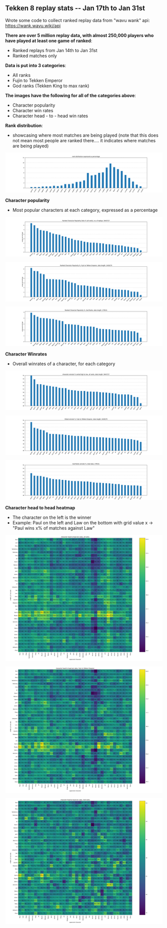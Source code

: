 ## Tekken 8 replay stats -- Jan 17th to Jan 31st

Wrote some code to collect ranked replay data from "wavu wank" api: https://wank.wavu.wiki/api

**There are over 5 million replay data, with almost 250,000 players who have played at least one game of ranked**:
- Ranked replays from Jan 14th to Jan 31st
- Ranked matches only

**Data is put into 3 categories**:
- All ranks
- Fujin to Tekken Emperor
- God ranks (Tekken King to max rank)

**The images have the following for all of the categories above**:
- Character popularity
- Character win rates
- Character head - to - head win rates


**Rank distribution**: 
- showcasing where most matches are being played (note that this does not mean most people are ranked there.... it indicates where matches are being played)

![replay distribution](./pics/rank_dist.png "character popularity, all ranks")


**Character popularity**
- Most popular characters at each category, expressed as a percentage

![All Ranks](./pics/char_pop_all.png "character popularity, all ranks")

![Fujin to Emperor](./pics/char_pop_fujin.png "char pop, Fujin to Emperor")

![God Ranks](./pics/char_pop_God.png "char pop, God Ranks")


**Character Winrates**
- Overall winrates of a character, for each category

![All Ranks](./pics/char_winrate_all.png "character winrates, all ranks")

![Fujin to Emperor](./pics/char_win_fujin.png "char winrates, Fujin to Emperor")

![God Ranks](./pics/char_win_god.png "char winrates, God Ranks")


**Character head to head heatmap**
- The character on the left is the winner
- Example: Paul on the left and Law on the bottom with grid value x -> "Paul wins x% of matches against Law"


![All Ranks](./pics/heatmap_all.png "character head to heads, all ranks")

![Fujin to Emperor](./pics/heatmap_fujin.png "character head to heads, Fujin to Emperor")

![God Ranks](./pics/heatmap_god.png "character head to heads, God Ranks")